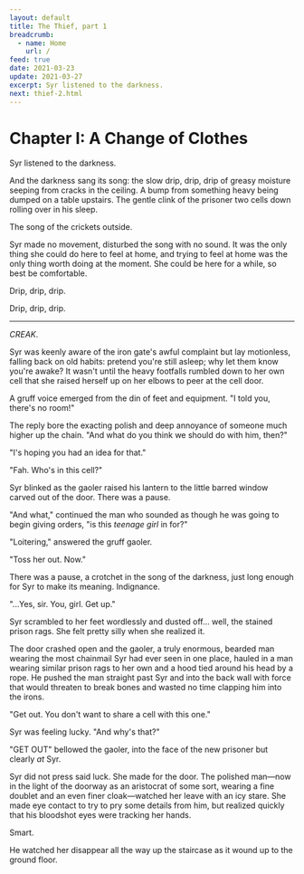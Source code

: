 ```yaml
---
layout: default
title: The Thief, part 1
breadcrumb:
  - name: Home
    url: /
feed: true
date: 2021-03-23
update: 2021-03-27
excerpt: Syr listened to the darkness.
next: thief-2.html
---
```

# Chapter I: A Change of Clothes

Syr listened to the darkness.

And the darkness sang its song: the slow drip, drip, drip of greasy moisture seeping from cracks in the ceiling. A bump from something heavy being dumped on a table upstairs. The gentle clink of the prisoner two cells down rolling over in his sleep.

The song of the crickets outside.

Syr made no movement, disturbed the song with no sound. It was the only thing she could do here to feel at home, and trying to feel at home was the only thing worth doing at the moment. She could be here for a while, so best be comfortable.

Drip, drip, drip.

Drip, drip, drip.

---

_CREAK_.

Syr was keenly aware of the iron gate's awful complaint but lay motionless, falling back on old habits: pretend you're still asleep; why let them know you're awake? It wasn't until the heavy footfalls rumbled down to her own cell that she raised herself up on her elbows to peer at the cell door.

A gruff voice emerged from the din of feet and equipment. "I told you, there's no room!"

The reply bore the exacting polish and deep annoyance of someone much higher up the chain. "And what do you think we should do with him, then?"

"I's hoping you had an idea for that."

"Fah. Who's in this cell?"

Syr blinked as the gaoler raised his lantern to the little barred window carved out of the door. There was a pause.

"And what," continued the man who sounded as though he was going to begin giving orders, "is this _teenage girl_ in for?"

"Loitering," answered the gruff gaoler.

"Toss her out. Now."

There was a pause, a crotchet in the song of the darkness, just long enough for Syr to make its meaning. Indignance.

"...Yes, sir. You, girl. Get up."

Syr scrambled to her feet wordlessly and dusted off... well, the stained prison rags. She felt pretty silly when she realized it.

The door crashed open and the gaoler, a truly enormous, bearded man wearing the most chainmail Syr had ever seen in one place, hauled in a man wearing similar prison rags to her own and a hood tied around his head by a rope. He pushed the man straight past Syr and into the back wall with force that would threaten to break bones and wasted no time clapping him into the irons.

"Get out. You don't want to share a cell with this one."

Syr was feeling lucky. "And why's that?"

"GET OUT" bellowed the gaoler, into the face of the new prisoner but clearly _at_ Syr.

Syr did not press said luck. She made for the door. The polished man—now in the light of the doorway as an aristocrat of some sort, wearing a fine doublet and an even finer cloak—watched her leave with an icy stare. She made eye contact to try to pry some details from him, but realized quickly that his bloodshot eyes were tracking her hands.

Smart.

He watched her disappear all the way up the staircase as it wound up to the ground floor.


